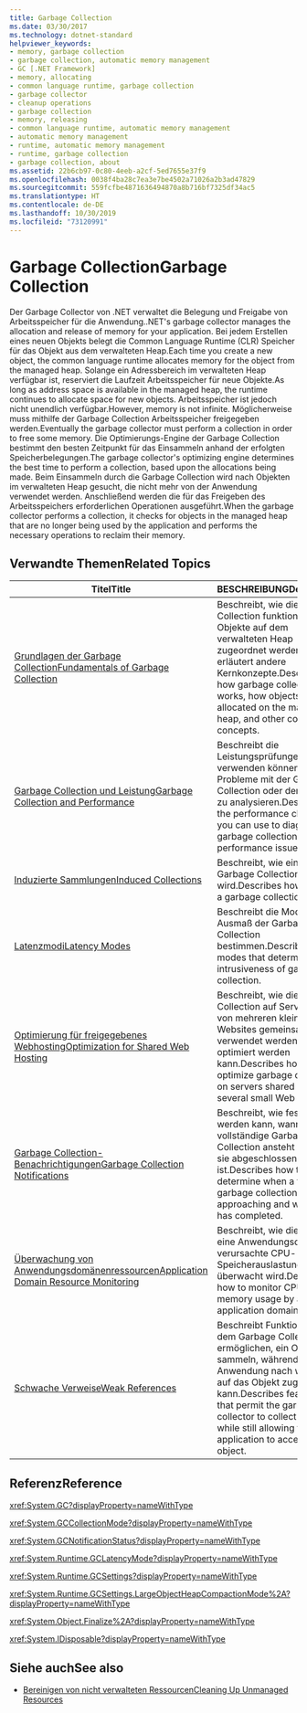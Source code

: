 ```yaml
---
title: Garbage Collection
ms.date: 03/30/2017
ms.technology: dotnet-standard
helpviewer_keywords:
- memory, garbage collection
- garbage collection, automatic memory management
- GC [.NET Framework]
- memory, allocating
- common language runtime, garbage collection
- garbage collector
- cleanup operations
- garbage collection
- memory, releasing
- common language runtime, automatic memory management
- automatic memory management
- runtime, automatic memory management
- runtime, garbage collection
- garbage collection, about
ms.assetid: 22b6cb97-0c80-4eeb-a2cf-5ed7655e37f9
ms.openlocfilehash: 0038f4ba28c7ea3e7be4502a71026a2b3ad47829
ms.sourcegitcommit: 559fcfbe4871636494870a8b716bf7325df34ac5
ms.translationtype: HT
ms.contentlocale: de-DE
ms.lasthandoff: 10/30/2019
ms.locfileid: "73120991"
---
```

# <a name="garbage-collection"></a><span data-ttu-id="6d885-102">Garbage Collection</span><span class="sxs-lookup"><span data-stu-id="6d885-102">Garbage Collection</span></span>
<span data-ttu-id="6d885-103">Der Garbage Collector von .NET verwaltet die Belegung und Freigabe von Arbeitsspeicher für die Anwendung.</span><span class="sxs-lookup"><span data-stu-id="6d885-103">.NET's garbage collector manages the allocation and release of memory for your application.</span></span> <span data-ttu-id="6d885-104">Bei jedem Erstellen eines neuen Objekts belegt die Common Language Runtime (CLR) Speicher für das Objekt aus dem verwalteten Heap.</span><span class="sxs-lookup"><span data-stu-id="6d885-104">Each time you create a new object, the common language runtime allocates memory for the object from the managed heap.</span></span> <span data-ttu-id="6d885-105">Solange ein Adressbereich im verwalteten Heap verfügbar ist, reserviert die Laufzeit Arbeitsspeicher für neue Objekte.</span><span class="sxs-lookup"><span data-stu-id="6d885-105">As long as address space is available in the managed heap, the runtime continues to allocate space for new objects.</span></span> <span data-ttu-id="6d885-106">Arbeitsspeicher ist jedoch nicht unendlich verfügbar.</span><span class="sxs-lookup"><span data-stu-id="6d885-106">However, memory is not infinite.</span></span> <span data-ttu-id="6d885-107">Möglicherweise muss mithilfe der Garbage Collection Arbeitsspeicher freigegeben werden.</span><span class="sxs-lookup"><span data-stu-id="6d885-107">Eventually the garbage collector must perform a collection in order to free some memory.</span></span> <span data-ttu-id="6d885-108">Die Optimierungs-Engine der Garbage Collection bestimmt den besten Zeitpunkt für das Einsammeln anhand der erfolgten Speicherbelegungen.</span><span class="sxs-lookup"><span data-stu-id="6d885-108">The garbage collector's optimizing engine determines the best time to perform a collection, based upon the allocations being made.</span></span> <span data-ttu-id="6d885-109">Beim Einsammeln durch die Garbage Collection wird nach Objekten im verwalteten Heap gesucht, die nicht mehr von der Anwendung verwendet werden. Anschließend werden die für das Freigeben des Arbeitsspeichers erforderlichen Operationen ausgeführt.</span><span class="sxs-lookup"><span data-stu-id="6d885-109">When the garbage collector performs a collection, it checks for objects in the managed heap that are no longer being used by the application and performs the necessary operations to reclaim their memory.</span></span>  
  
<a name="related_topics"></a>   
## <a name="related-topics"></a><span data-ttu-id="6d885-110">Verwandte Themen</span><span class="sxs-lookup"><span data-stu-id="6d885-110">Related Topics</span></span>  
  
|<span data-ttu-id="6d885-111">Titel</span><span class="sxs-lookup"><span data-stu-id="6d885-111">Title</span></span>|<span data-ttu-id="6d885-112">BESCHREIBUNG</span><span class="sxs-lookup"><span data-stu-id="6d885-112">Description</span></span>|  
|-----------|-----------------|  
|[<span data-ttu-id="6d885-113">Grundlagen der Garbage Collection</span><span class="sxs-lookup"><span data-stu-id="6d885-113">Fundamentals of Garbage Collection</span></span>](../../../docs/standard/garbage-collection/fundamentals.md)|<span data-ttu-id="6d885-114">Beschreibt, wie die Garbage Collection funktioniert, wie Objekte auf dem verwalteten Heap zugeordnet werden und erläutert andere Kernkonzepte.</span><span class="sxs-lookup"><span data-stu-id="6d885-114">Describes how garbage collection works, how objects are allocated on the managed heap, and other core concepts.</span></span>|  
|[<span data-ttu-id="6d885-115">Garbage Collection und Leistung</span><span class="sxs-lookup"><span data-stu-id="6d885-115">Garbage Collection and Performance</span></span>](../../../docs/standard/garbage-collection/performance.md)|<span data-ttu-id="6d885-116">Beschreibt die Leistungsprüfungen, die Sie verwenden können, um Probleme mit der Garbage Collection oder der Leistung zu analysieren.</span><span class="sxs-lookup"><span data-stu-id="6d885-116">Describes the performance checks you can use to diagnose garbage collection and performance issues.</span></span>|  
|[<span data-ttu-id="6d885-117">Induzierte Sammlungen</span><span class="sxs-lookup"><span data-stu-id="6d885-117">Induced Collections</span></span>](../../../docs/standard/garbage-collection/induced.md)|<span data-ttu-id="6d885-118">Beschreibt, wie eine Garbage Collection initiiert wird.</span><span class="sxs-lookup"><span data-stu-id="6d885-118">Describes how to make a garbage collection occur.</span></span>|  
|[<span data-ttu-id="6d885-119">Latenzmodi</span><span class="sxs-lookup"><span data-stu-id="6d885-119">Latency Modes</span></span>](../../../docs/standard/garbage-collection/latency.md)|<span data-ttu-id="6d885-120">Beschreibt die Modi, die das Ausmaß der Garbage Collection bestimmen.</span><span class="sxs-lookup"><span data-stu-id="6d885-120">Describes the modes that determine the intrusiveness of garbage collection.</span></span>|  
|[<span data-ttu-id="6d885-121">Optimierung für freigegebenes Webhosting</span><span class="sxs-lookup"><span data-stu-id="6d885-121">Optimization for Shared Web Hosting</span></span>](../../../docs/standard/garbage-collection/optimization-for-shared-web-hosting.md)|<span data-ttu-id="6d885-122">Beschreibt, wie die Garbage Collection auf Servern, die von mehreren kleinen Websites gemeinsam verwendet werden, optimiert werden kann.</span><span class="sxs-lookup"><span data-stu-id="6d885-122">Describes how to optimize garbage collection on servers shared by several small Web sites.</span></span>|  
|[<span data-ttu-id="6d885-123">Garbage Collection-Benachrichtigungen</span><span class="sxs-lookup"><span data-stu-id="6d885-123">Garbage Collection Notifications</span></span>](../../../docs/standard/garbage-collection/notifications.md)|<span data-ttu-id="6d885-124">Beschreibt, wie festgestellt werden kann, wann eine vollständige Garbage Collection ansteht und wann sie abgeschlossen ist.</span><span class="sxs-lookup"><span data-stu-id="6d885-124">Describes how to determine when a full garbage collection is approaching and when it has completed.</span></span>|  
|[<span data-ttu-id="6d885-125">Überwachung von Anwendungsdomänenressourcen</span><span class="sxs-lookup"><span data-stu-id="6d885-125">Application Domain Resource Monitoring</span></span>](../../../docs/standard/garbage-collection/app-domain-resource-monitoring.md)|<span data-ttu-id="6d885-126">Beschreibt, wie die durch eine Anwendungsdomäne verursachte CPU- und Speicherauslastung überwacht wird.</span><span class="sxs-lookup"><span data-stu-id="6d885-126">Describes how to monitor CPU and memory usage by an application domain.</span></span>|  
|[<span data-ttu-id="6d885-127">Schwache Verweise</span><span class="sxs-lookup"><span data-stu-id="6d885-127">Weak References</span></span>](../../../docs/standard/garbage-collection/weak-references.md)|<span data-ttu-id="6d885-128">Beschreibt Funktionen, die dem Garbage Collector ermöglichen, ein Objekt zu sammeln, während die Anwendung nach wie vor auf das Objekt zugreifen kann.</span><span class="sxs-lookup"><span data-stu-id="6d885-128">Describes features that permit the garbage collector to collect an object while still allowing the application to access that object.</span></span>|  
  
## <a name="reference"></a><span data-ttu-id="6d885-129">Referenz</span><span class="sxs-lookup"><span data-stu-id="6d885-129">Reference</span></span>  
 <xref:System.GC?displayProperty=nameWithType>  
  
 <xref:System.GCCollectionMode?displayProperty=nameWithType>  
  
 <xref:System.GCNotificationStatus?displayProperty=nameWithType>  
  
 <xref:System.Runtime.GCLatencyMode?displayProperty=nameWithType>  
  
 <xref:System.Runtime.GCSettings?displayProperty=nameWithType>  
  
 <xref:System.Runtime.GCSettings.LargeObjectHeapCompactionMode%2A?displayProperty=nameWithType>  
  
 <xref:System.Object.Finalize%2A?displayProperty=nameWithType>  
  
 <xref:System.IDisposable?displayProperty=nameWithType>  
  
## <a name="see-also"></a><span data-ttu-id="6d885-130">Siehe auch</span><span class="sxs-lookup"><span data-stu-id="6d885-130">See also</span></span>

- [<span data-ttu-id="6d885-131">Bereinigen von nicht verwalteten Ressourcen</span><span class="sxs-lookup"><span data-stu-id="6d885-131">Cleaning Up Unmanaged Resources</span></span>](../../../docs/standard/garbage-collection/unmanaged.md)
